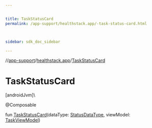 ```yaml
---


title: TaskStatusCard
permalink: /app-support/healthstack.app/-task-status-card.html



sidebar: sdk_doc_sidebar

---
```



//[app-support](/app-support.html)/[healthstack.app](index.html)/[TaskStatusCard](-task-status-card.html)



# TaskStatusCard



[androidJvm]\




@Composable



fun [TaskStatusCard](-task-status-card.html)(dataType: [StatusDataType](../healthstack.app.status/-status-data-type/index.html), viewModel: [TaskViewModel](../healthstack.app.viewmodel/-task-view-model/index.html))







